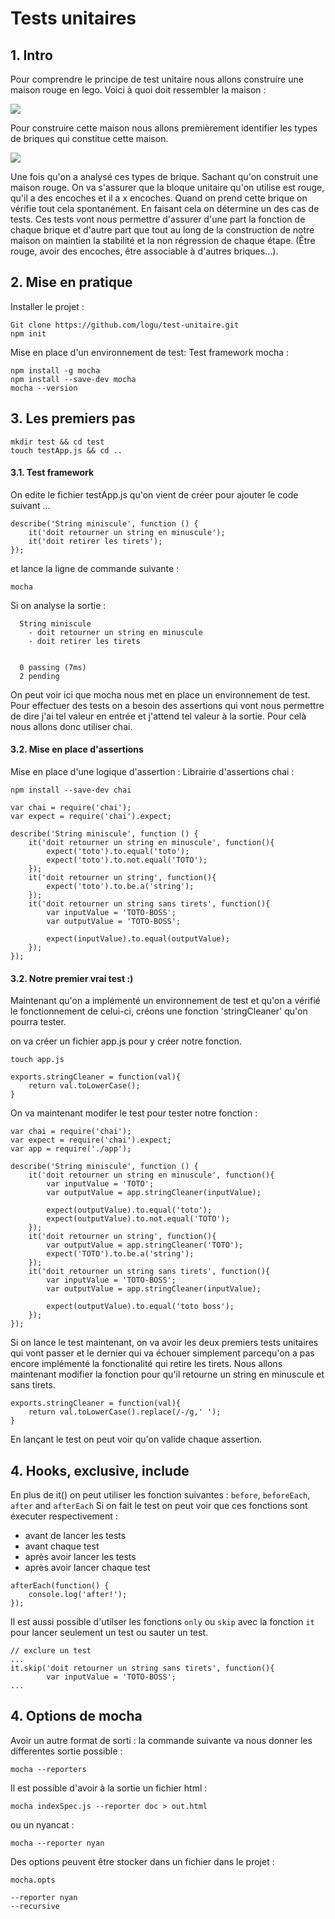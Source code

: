 # Tests unitaires

## 1. Intro

Pour comprendre le principe de test unitaire nous allons construire une maison rouge en lego. Voici à quoi doit ressembler la maison :

![](http://logu-kirou.com/tmp/maison.png)

Pour construire cette maison nous allons premièrement identifier les types de briques qui constitue cette maison.

![](http://logu-kirou.com/tmp/blocs.png)


Une fois qu'on a analysé ces types de brique. Sachant qu'on construit une maison rouge. On va s'assurer que la bloque unitaire qu'on utilise est rouge, qu'il a des encoches et il a x encoches. Quand on prend cette brique on vérifie tout cela spontanément. En faisant cela on détermine un des cas de tests. Ces tests vont nous permettre d'assurer  d'une part la fonction de chaque brique et d'autre part que tout au long de la construction de notre maison on maintien la stabilité et la non régression de chaque étape.
(Être rouge, avoir des encoches,  être associable à d'autres briques...).

## 2. Mise en pratique


Installer le projet :
```
Git clone https://github.com/logu/test-unitaire.git
npm init
```
Mise en place d'un environnement de test: Test framework mocha :
```
npm install -g mocha
npm install --save-dev mocha
mocha --version
```

## 3. Les premiers pas

```
mkdir test && cd test
touch testApp.js && cd ..
```
#### 3.1. Test framework

On edite le fichier testApp.js qu'on vient de créer pour ajouter le code suivant ...

```
describe('String miniscule', function () {
	it('doit retourner un string en minuscule');
	it('doit retirer les tirets');
});

```
et lance la ligne de commande suivante :
```
mocha
```

Si on analyse la sortie :

```
  String miniscule
    - doit retourner un string en minuscule
    - doit retirer les tirets


  0 passing (7ms)
  2 pending
```

On peut voir ici que mocha nous met en place un environnement de test. Pour effectuer des tests on a besoin des assertions qui vont nous permettre de dire j'ai tel valeur en entrée et j'attend tel valeur à la sortie.
Pour celà nous allons donc utiliser chai.

#### 3.2. Mise en place d'assertions

Mise en place d'une logique d'assertion : Librairie d'assertions chai :
```
npm install --save-dev chai
```

```
var chai = require('chai');
var expect = require('chai').expect;

describe('String miniscule', function () {
	it('doit retourner un string en minuscule', function(){
		expect('toto').to.equal('toto');
		expect('toto').to.not.equal('TOTO');
	});
	it('doit retourner un string', function(){
		expect('toto').to.be.a('string');
	});
	it('doit retourner un string sans tirets', function(){
		var inputValue = 'TOTO-BOSS';
		var outputValue = 'TOTO-BOSS';

		expect(inputValue).to.equal(outputValue);
	});
});

```
#### 3.2. Notre premier vrai test :) 

Maintenant qu'on a implémenté un environnement de test et qu'on a vérifié le fonctionnement de celui-ci, créons une fonction 'stringCleaner' qu'on pourra tester.

on va créer un fichier app.js pour y créer notre fonction.
```
touch app.js
```

```
exports.stringCleaner = function(val){
	return val.toLowerCase();
}
```

On va maintenant modifer le test pour tester notre fonction :

```
var chai = require('chai');
var expect = require('chai').expect;
var app = require('./app');

describe('String miniscule', function () {
	it('doit retourner un string en minuscule', function(){
		var inputValue = 'TOTO';
		var outputValue = app.stringCleaner(inputValue);

		expect(outputValue).to.equal('toto');
		expect(outputValue).to.not.equal('TOTO');
	});
	it('doit retourner un string', function(){
		var outputValue = app.stringCleaner('TOTO');
		expect('TOTO').to.be.a('string');
	});
	it('doit retourner un string sans tirets', function(){
		var inputValue = 'TOTO-BOSS';
		var outputValue = app.stringCleaner(inputValue);

		expect(outputValue).to.equal('toto boss');
	});
});

```
Si on lance le test maintenant, on va avoir les deux premiers tests unitaires qui vont passer et le dernier qui va échouer simplement parcequ'on a pas encore implémenté la fonctionalité qui retire les tirets. Nous allons maintenant modifier la fonction pour qu'il retourne un string en minuscule et sans tirets.

```
exports.stringCleaner = function(val){
	return val.toLowerCase().replace(/-/g,' ');
}
```

En lançant le test on peut voir qu'on valide chaque assertion. 

## 4. Hooks, exclusive, include

En plus de it() on peut utiliser les fonction suivantes : 
```before```, ```beforeEach```, ```after``` and ```afterEach```
Si on fait le test on peut voir que ces fonctions sont éxecuter respectivement : 
 - avant de lancer les tests 
 - avant chaque test 
 - après avoir lancer les tests
 - après avoir lancer chaque test

```
afterEach(function() {
    console.log('after!');
});
```

Il est aussi possible d'utilser les fonctions ```only``` ou ```skip``` avec la fonction ```it``` pour lancer seulement un test ou sauter un test. 

```
// exclure un test
...
it.skip('doit retourner un string sans tirets', function(){
		var inputValue = 'TOTO-BOSS';
...
```

## 4. Options de mocha

Avoir un autre format de sorti : la commande suivante va nous donner les differentes sortie possible :

```
mocha --reporters
```

Il est possible d'avoir à la sortie un fichier html : 
```
mocha indexSpec.js --reporter doc > out.html
```

ou un nyancat : 
```
mocha --reporter nyan
```

Des options peuvent être stocker dans un fichier dans le projet : 
```
mocha.opts
```

```
--reporter nyan
--recursive
```

